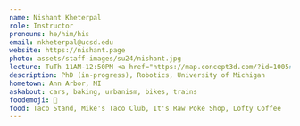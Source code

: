 ```yaml
---
name: Nishant Kheterpal
role: Instructor
pronouns: he/him/his
email: nkheterpal@ucsd.edu
website: https://nishant.page
photo: assets/staff-images/su24/nishant.jpg
lecture: TuTh 11AM-12:50PM <a href="https://map.concept3d.com/?id=1005#!ct/18312,63891,65653?m/576556?s/MOS_Main">Mosaic 0204</a>, W 11AM-12:50PM <a href="https://map.concept3d.com/?id=1005#!ce/17962?ct/18312,63891,65653?m/232275?s/mandeville?mc/32.878890137483424,-117.239418?z/18?lvl/0?share">Mandeville Hall B-104 </a>
description: PhD (in-progress), Robotics, University of Michigan
hometown: Ann Arbor, MI
askabout: cars, baking, urbanism, bikes, trains
foodemoji: 🌮
food: Taco Stand, Mike's Taco Club, It's Raw Poke Shop, Lofty Coffee
---
```

